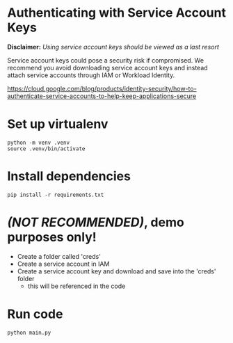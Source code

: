 # Authenticating with Service Account Keys

**Disclaimer:** *Using service account keys should be viewed as a last resort*

Service account keys could pose a security risk if compromised. We recommend you avoid downloading service account keys and instead attach service accounts through IAM or Workload Identity. 

https://cloud.google.com/blog/products/identity-security/how-to-authenticate-service-accounts-to-help-keep-applications-secure

# Set up virtualenv
```
python -m venv .venv
source .venv/bin/activate
```

# Install dependencies
```
pip install -r requirements.txt
```

# *(NOT RECOMMENDED)*, demo purposes only!
- Create a folder called 'creds'
- Create a service account in IAM
- Create a service account key and download and save into the 'creds' folder
  - this will be referenced in the code

# Run code
```
python main.py
```